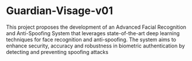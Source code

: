 # Guardian-Visage-v01
This project proposes the development of an Advanced Facial Recognition and Anti-Spoofing System that leverages state-of-the-art deep learning techniques for face recognition and anti-spoofing. The system aims to enhance security, accuracy and robustness in biometric authentication by detecting and preventing spoofing attacks
